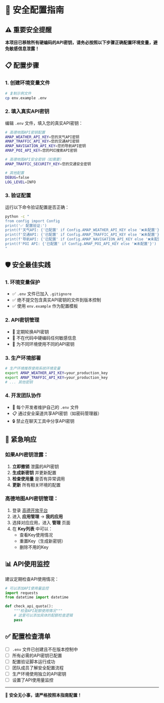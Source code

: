 # 🔐 安全配置指南

## ⚠️ 重要安全提醒

**本项目已移除所有硬编码的API密钥，请务必按照以下步骤正确配置环境变量，避免敏感信息泄露！**

## 📋 配置步骤

### 1. 创建环境变量文件

```bash
# 复制示例文件
cp env.example .env
```

### 2. 填入真实API密钥

编辑 `.env` 文件，填入您的真实API密钥：

```bash
# 高德地图API密钥配置
AMAP_WEATHER_API_KEY=您的天气API密钥
AMAP_TRAFFIC_API_KEY=您的交通API密钥  
AMAP_NAVIGATION_API_KEY=您的导航API密钥
AMAP_POI_API_KEY=您的POI搜索API密钥

# 高德地图API安全密钥（如需要）
AMAP_TRAFFIC_SECURITY_KEY=您的交通安全密钥

# 其他配置
DEBUG=false
LOG_LEVEL=INFO
```

### 3. 验证配置

运行以下命令验证配置是否正确：

```bash
python -c "
from config import Config
print('✅ 配置验证:')
print(f'天气API: {'已配置' if Config.AMAP_WEATHER_API_KEY else '❌未配置'}')
print(f'交通API: {'已配置' if Config.AMAP_TRAFFIC_API_KEY else '❌未配置'}')
print(f'导航API: {'已配置' if Config.AMAP_NAVIGATION_API_KEY else '❌未配置'}')
print(f'POI API: {'已配置' if Config.AMAP_POI_API_KEY else '❌未配置'}')
"
```

## 🛡️ 安全最佳实践

### 1. 环境变量保护
- ✅ `.env` 文件已加入 `.gitignore`
- ✅ 绝不提交包含真实API密钥的文件到版本控制
- ✅ 使用 `env.example` 作为配置模板

### 2. API密钥管理
- 🔑 定期轮换API密钥
- 🚫 不在代码中硬编码任何敏感信息
- 📝 为不同环境使用不同的API密钥

### 3. 生产环境部署
```bash
# 生产环境推荐使用系统环境变量
export AMAP_WEATHER_API_KEY=your_production_key
export AMAP_TRAFFIC_API_KEY=your_production_key
# ... 其他密钥
```

### 4. 开发团队协作
- 👥 每个开发者维护自己的 `.env` 文件
- 📋 通过安全渠道共享API密钥（如密码管理器）
- 🔒 禁止在聊天工具中分享API密钥

## 🚨 紧急响应

### 如果API密钥泄露：

1. **立即撤销** 泄露的API密钥
2. **生成新密钥** 并更新配置
3. **检查使用量** 是否有异常调用
4. **更新** 所有相关环境的配置

### 高德地图API密钥管理：

1. 登录 [高德开放平台](https://console.amap.com/)
2. 进入 **应用管理** → **我的应用**
3. 选择对应应用，进入 **管理** 页面
4. 在 **Key列表** 中可以：
   - 查看Key使用情况
   - 重置Key（生成新密钥）
   - 删除不用的Key

## 📊 API使用监控

建议定期检查API使用情况：

```python
# 可以添加API使用量监控
import requests
from datetime import datetime

def check_api_quota():
    """检查API配额使用情况"""
    # 这里可以添加具体的配额检查逻辑
    pass
```

## ✅ 配置检查清单

- [ ] `.env` 文件已创建且不在版本控制中
- [ ] 所有必需的API密钥已配置
- [ ] 配置验证脚本运行成功
- [ ] 团队成员了解安全配置流程
- [ ] 生产环境使用独立的API密钥
- [ ] 设置了API使用量监控

---

🔐 **安全无小事，请严格按照本指南配置！**

